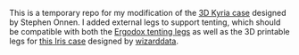 This is a temporary repo for my modification of the [3D Kyria case](https://github.com/splitkb/kyria/tree/master/3D%20Printed%20Case) designed by Stephen Onnen. I added external legs to support tenting, which should be compatible with both the [Ergodox tenting legs](https://ergodox-ez.com/products/tilt-tent-kit) as well as the 3D printable legs for [this Iris case](https://github.com/wizarddata/Iris-Case/tree/master/High%20Profile) designed by [wizarddata](https://github.com/wizarddata).
